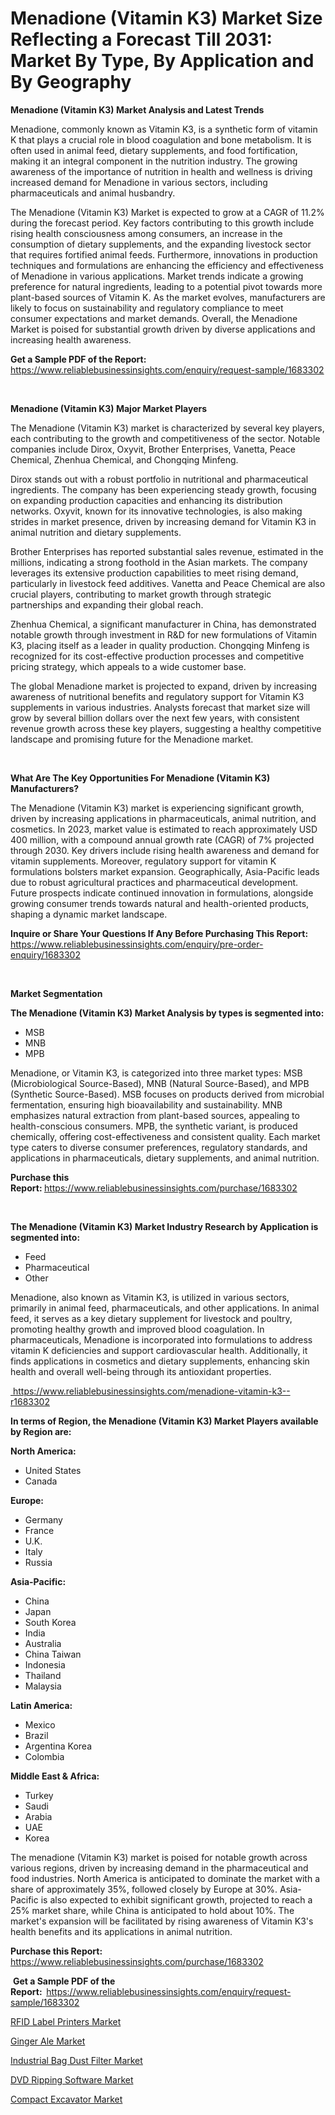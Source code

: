 <p><h1>Menadione (Vitamin K3) Market Size Reflecting a Forecast Till 2031: Market By Type, By Application and By Geography</h1></p><p><strong>Menadione (Vitamin K3) Market Analysis and Latest Trends</strong></p>
<p><p>Menadione, commonly known as Vitamin K3, is a synthetic form of vitamin K that plays a crucial role in blood coagulation and bone metabolism. It is often used in animal feed, dietary supplements, and food fortification, making it an integral component in the nutrition industry. The growing awareness of the importance of nutrition in health and wellness is driving increased demand for Menadione in various sectors, including pharmaceuticals and animal husbandry.</p><p>The Menadione (Vitamin K3) Market is expected to grow at a CAGR of 11.2% during the forecast period. Key factors contributing to this growth include rising health consciousness among consumers, an increase in the consumption of dietary supplements, and the expanding livestock sector that requires fortified animal feeds. Furthermore, innovations in production techniques and formulations are enhancing the efficiency and effectiveness of Menadione in various applications. Market trends indicate a growing preference for natural ingredients, leading to a potential pivot towards more plant-based sources of Vitamin K. As the market evolves, manufacturers are likely to focus on sustainability and regulatory compliance to meet consumer expectations and market demands. Overall, the Menadione Market is poised for substantial growth driven by diverse applications and increasing health awareness.</p></p>
<p><strong>Get a Sample PDF of the Report:&nbsp;</strong> <a href="https://www.reliablebusinessinsights.com/enquiry/request-sample/1683302?utm_campaign=57&utm_medium=2&utm_source=Github&utm_content=ia&utm_term=19102024&utm_id=menadione-vitamin-k3">https://www.reliablebusinessinsights.com/enquiry/request-sample/1683302</a></p>
<p>&nbsp;</p>
<p><strong>Menadione (Vitamin K3) Major Market Players</strong></p>
<p><p>The Menadione (Vitamin K3) market is characterized by several key players, each contributing to the growth and competitiveness of the sector. Notable companies include Dirox, Oxyvit, Brother Enterprises, Vanetta, Peace Chemical, Zhenhua Chemical, and Chongqing Minfeng.</p><p>Dirox stands out with a robust portfolio in nutritional and pharmaceutical ingredients. The company has been experiencing steady growth, focusing on expanding production capacities and enhancing its distribution networks. Oxyvit, known for its innovative technologies, is also making strides in market presence, driven by increasing demand for Vitamin K3 in animal nutrition and dietary supplements.</p><p>Brother Enterprises has reported substantial sales revenue, estimated in the millions, indicating a strong foothold in the Asian markets. The company leverages its extensive production capabilities to meet rising demand, particularly in livestock feed additives. Vanetta and Peace Chemical are also crucial players, contributing to market growth through strategic partnerships and expanding their global reach.</p><p>Zhenhua Chemical, a significant manufacturer in China, has demonstrated notable growth through investment in R&D for new formulations of Vitamin K3, placing itself as a leader in quality production. Chongqing Minfeng is recognized for its cost-effective production processes and competitive pricing strategy, which appeals to a wide customer base.</p><p>The global Menadione market is projected to expand, driven by increasing awareness of nutritional benefits and regulatory support for Vitamin K3 supplements in various industries. Analysts forecast that market size will grow by several billion dollars over the next few years, with consistent revenue growth across these key players, suggesting a healthy competitive landscape and promising future for the Menadione market.</p></p>
<p>&nbsp;</p>
<p><strong>What Are The Key Opportunities For Menadione (Vitamin K3) Manufacturers?</strong></p>
<p><p>The Menadione (Vitamin K3) market is experiencing significant growth, driven by increasing applications in pharmaceuticals, animal nutrition, and cosmetics. In 2023, market value is estimated to reach approximately USD 400 million, with a compound annual growth rate (CAGR) of 7% projected through 2030. Key drivers include rising health awareness and demand for vitamin supplements. Moreover, regulatory support for vitamin K formulations bolsters market expansion. Geographically, Asia-Pacific leads due to robust agricultural practices and pharmaceutical development. Future prospects indicate continued innovation in formulations, alongside growing consumer trends towards natural and health-oriented products, shaping a dynamic market landscape.</p></p>
<p><strong>Inquire or Share Your Questions If Any Before Purchasing This Report:</strong> <a href="https://www.reliablebusinessinsights.com/enquiry/pre-order-enquiry/1683302?utm_campaign=57&utm_medium=2&utm_source=Github&utm_content=ia&utm_term=19102024&utm_id=menadione-vitamin-k3">https://www.reliablebusinessinsights.com/enquiry/pre-order-enquiry/1683302</a></p>
<p>&nbsp;</p>
<p><strong>Market Segmentation</strong></p>
<p><strong>The Menadione (Vitamin K3) Market Analysis by types is segmented into:</strong></p>
<p><ul><li>MSB</li><li>MNB</li><li>MPB</li></ul></p>
<p><p>Menadione, or Vitamin K3, is categorized into three market types: MSB (Microbiological Source-Based), MNB (Natural Source-Based), and MPB (Synthetic Source-Based). MSB focuses on products derived from microbial fermentation, ensuring high bioavailability and sustainability. MNB emphasizes natural extraction from plant-based sources, appealing to health-conscious consumers. MPB, the synthetic variant, is produced chemically, offering cost-effectiveness and consistent quality. Each market type caters to diverse consumer preferences, regulatory standards, and applications in pharmaceuticals, dietary supplements, and animal nutrition.</p></p>
<p><strong>Purchase this Report:&nbsp;</strong><a href="https://www.reliablebusinessinsights.com/purchase/1683302?utm_campaign=57&utm_medium=2&utm_source=Github&utm_content=ia&utm_term=19102024&utm_id=menadione-vitamin-k3">https://www.reliablebusinessinsights.com/purchase/1683302</a></p>
<p>&nbsp;</p>
<p><strong>The Menadione (Vitamin K3) Market Industry Research by Application is segmented into:</strong></p>
<p><ul><li>Feed</li><li>Pharmaceutical</li><li>Other</li></ul></p>
<p><p>Menadione, also known as Vitamin K3, is utilized in various sectors, primarily in animal feed, pharmaceuticals, and other applications. In animal feed, it serves as a key dietary supplement for livestock and poultry, promoting healthy growth and improved blood coagulation. In pharmaceuticals, Menadione is incorporated into formulations to address vitamin K deficiencies and support cardiovascular health. Additionally, it finds applications in cosmetics and dietary supplements, enhancing skin health and overall well-being through its antioxidant properties.</p></p>
<p><a href="https://www.reliablebusinessinsights.com/menadione-vitamin-k3--r1683302?utm_campaign=57&utm_medium=2&utm_source=Github&utm_content=ia&utm_term=19102024&utm_id=menadione-vitamin-k3">&nbsp;https://www.reliablebusinessinsights.com/menadione-vitamin-k3--r1683302</a></p>
<p><strong>In terms of Region, the Menadione (Vitamin K3) Market Players available by Region are:</strong></p>
<p>
    <p> <strong> North America: </strong>
        <ul>
            <li>United States</li>
            <li>Canada</li>
        </ul>
        </p> 
    <p> <strong> Europe: </strong>
        <ul>
            <li>Germany</li>
            <li>France</li>
            <li>U.K.</li>
            <li>Italy</li>
            <li>Russia</li>
        </ul>
        </p> 
    <p> <strong> Asia-Pacific: </strong>
        <ul>
            <li>China</li>
            <li>Japan</li>
            <li>South Korea</li>
            <li>India</li>
            <li>Australia</li>
            <li>China Taiwan</li>
            <li>Indonesia</li>
            <li>Thailand</li>
            <li>Malaysia</li>
        </ul>
        </p> 
    <p> <strong> Latin America: </strong>
        <ul>
            <li>Mexico</li>
            <li>Brazil</li>
            <li>Argentina Korea</li>
            <li>Colombia</li>
        </ul>
        </p> 
    <p> <strong> Middle East & Africa: </strong>
        <ul>
            <li>Turkey</li>
            <li>Saudi</li>
            <li>Arabia</li>
            <li>UAE</li>
            <li>Korea</li>
        </ul>
    </p>
    </p>
<p><p>The menadione (Vitamin K3) market is poised for notable growth across various regions, driven by increasing demand in the pharmaceutical and food industries. North America is anticipated to dominate the market with a share of approximately 35%, followed closely by Europe at 30%. Asia-Pacific is also expected to exhibit significant growth, projected to reach a 25% market share, while China is anticipated to hold about 10%. The market's expansion will be facilitated by rising awareness of Vitamin K3's health benefits and its applications in animal nutrition.</p></p>
<p><strong>Purchase this Report: </strong><a href="https://www.reliablebusinessinsights.com/purchase/1683302?utm_campaign=57&utm_medium=2&utm_source=Github&utm_content=ia&utm_term=19102024&utm_id=menadione-vitamin-k3">https://www.reliablebusinessinsights.com/purchase/1683302</a></p>
<p>&nbsp;<strong>Get a Sample PDF of the Report:&nbsp;&nbsp;</strong><a href="https://www.reliablebusinessinsights.com/enquiry/request-sample/1683302?utm_campaign=57&utm_medium=2&utm_source=Github&utm_content=ia&utm_term=19102024&utm_id=menadione-vitamin-k3">https://www.reliablebusinessinsights.com/enquiry/request-sample/1683302</a></p>
<p><strong></strong></p>
<p><p><a href="https://www.linkedin.com/pulse/rfid-label-printers-market-refracting-trends-consumer-behaviors-zkemf?utm_campaign=57&utm_medium=2&utm_source=Github&utm_content=ia&utm_term=19102024&utm_id=menadione-vitamin-k3">RFID Label Printers Market</a></p><p><a href="https://www.linkedin.com/pulse/ginger-ale-market-analysis-product-segmentation-regional-forecasts-b1wef?utm_campaign=57&utm_medium=2&utm_source=Github&utm_content=ia&utm_term=19102024&utm_id=menadione-vitamin-k3">Ginger Ale Market</a></p><p><a href="https://issuu.com/reportprime-2/docs/industrial-bag-dust-filter-market-s_dc3b2c330c5be5?utm_campaign=57&utm_medium=2&utm_source=Github&utm_content=ia&utm_term=19102024&utm_id=menadione-vitamin-k3">Industrial Bag Dust Filter Market</a></p><p><a href="https://github.com/laurettae0ac/Market-Research-Report-List-1/blob/main/dvd-ripping-software-market.md?utm_campaign=57&utm_medium=2&utm_source=Github&utm_content=ia&utm_term=19102024&utm_id=menadione-vitamin-k3">DVD Ripping Software Market</a></p><p><a href="https://issuu.com/reportprime-2/docs/compact-excavator-market-size-2030._325b8808a947ba?utm_campaign=57&utm_medium=2&utm_source=Github&utm_content=ia&utm_term=19102024&utm_id=menadione-vitamin-k3">Compact Excavator Market</a></p></p>